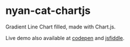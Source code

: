 # nyan-cat-chartjs

Gradient Line Chart filled, made with Chart.js. 

Live demo also available at [codepen](https://codepen.io/valeria-io/pen/wqKMjg) and [jsfiddle](https://jsfiddle.net/valeria_io/pqrse2jp/2/).
